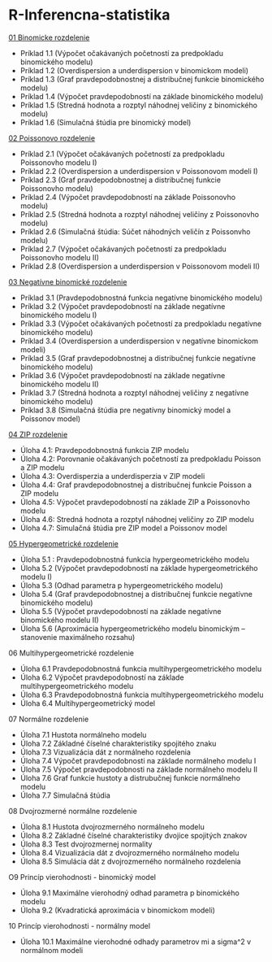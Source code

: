 # R-Inferencna-statistika
[01 Binomicke rozdelenie](https://github.com/danakozakova/R-Statisticka-inferencia/blob/main/01-Binomicke-rozdelenie.R)
- Príklad 1.1 (Výpočet očakávaných početností za predpokladu binomického modelu)
- Príklad 1.2 (Overdispersion a underdispersion v binomickom modeli)
- Príklad 1.3 (Graf pravdepodobnostnej a distribučnej funkcie binomického modelu)
- Príklad 1.4 (Výpočet pravdepodobností na základe binomického modelu)
- Príklad 1.5 (Stredná hodnota a rozptyl náhodnej veličiny z binomického modelu)
- Príklad 1.6 (Simulačná štúdia pre binomický model)

[02 Poissonovo rozdelenie](https://github.com/danakozakova/R-Statisticka-inferencia/blob/main/02-Poissonovo-rozdelenie.R)
- Príklad 2.1 (Výpočet očakávaných početností za predpokladu Poissonovho modelu I)
- Príklad 2.2 (Overdispersion a underdispersion v Poissonovom modeli I)
- Príklad 2.3 (Graf pravdepodobnostnej a distribučnej funkcie Poissonovho modelu)
- Príklad 2.4 (Výpočet pravdepodobností na základe Poissonovho modelu)
- Príklad 2.5 (Stredná hodnota a rozptyl náhodnej veličiny z Poissonovho modelu)
- Príklad 2.6 (Simulačná štúdia: Súčet náhodných veličín z Poissonvho modelu)
- Príklad 2.7 (Výpočet očakávaných početností za predpokladu Poissonovho modelu II)
- Príklad 2.8 (Overdispersion a underdispersion v Poissonovom modeli II)

[03 Negatívne binomické rozdelenie](https://github.com/danakozakova/R-Statisticka-inferencia/blob/main/03-Negativne-binomicke-rozdelenie.R)
- Príklad 3.1 (Pravdepodobnostná funkcia negatívne binomického modelu)
- Príklad 3.2 (Výpočet pravdepodobností na základe negatívne binomického modelu I)
- Príklad 3.3 (Výpočet očakávaných početností za predpokladu negatívne binomického modelu)
- Príklad 3.4 (Overdispersion a underdispersion v negatívne binomickom modeli)
- Príklad 3.5 (Graf pravdepodobnostnej a distribučnej funkcie negatívne binomického modelu)
- Príklad 3.6 (Výpočet pravdepodobností na základe negatívne binomického modelu II)
- Príklad 3.7 (Stredná hodnota a rozptyl náhodnej veličiny z negatívne binomického modelu)
- Príklad 3.8 (Simulačná štúdia pre negatívny binomický model a Poissonov model)

[04 ZIP rozdelenie](https://github.com/danakozakova/R-Statisticka-inferencia/blob/main/04-ZIP_rozdelenie.R)
- Úloha 4.1: Pravdepodobnostná funkcia ZIP modelu
- Úloha 4.2: Porovnanie očakávaných početností za predpokladu Poisson a ZIP modelu
- Úloha 4.3: Overdisperzia a underdisperzia v ZIP modeli
- Úloha 4.4: Graf pravdepodobnostnej a distribučnej funkcie Poisson a ZIP modelu
- Úloha 4.5: Výpočet pravdepodobností na základe ZIP a Poissonovho modelu
- Úloha 4.6: Stredná hodnota a rozptyl náhodnej veličiny zo ZIP modelu
- Úloha 4.7: Simulačná štúdia pre ZIP model a Poissonov model

[05 Hypergeometrické rozdelenie](https://github.com/danakozakova/R-Statisticka-inferencia/blob/main/05-Hypergeometricke-rozdelenie.R)
- Úloha 5.1 : Pravdepodobnostná funkcia hypergeometrického modelu
- Úloha 5.2 (Výpočet pravdepodobností na základe hypergeometrického modelu I)
- Úloha 5.3 (Odhad parametra p hypergeometrického modelu)
- Úloha 5.4 (Graf pravdepodobnostnej a distribučnej funkcie negatívne binomického modelu)
- Úloha 5.5 (Výpočet pravdepodobností na základe negatívne binomického modelu II)
- Úloha 5.6 (Aproximácia hypergeometrického modelu binomickým – stanovenie maximálneho rozsahu)

06 Multihypergeometrické rozdelenie
- Úloha 6.1 Pravdepodobnostná funkcia multihypergeometrického modelu
- Úloha 6.2 Výpočet pravdepodobností na základe multihypergeometrického modelu
- Úloha 6.3 Pravdepodobnostná funkcia multihypergeometrického modelu
- Úloha 6.4 Multihypergeometrický model

07 Normálne rozdelenie
- Úloha 7.1 Hustota normálneho modelu
- Úloha 7.2 Základné číselné charakteristiky spojitého znaku
- Úloha 7.3 Vizualizácia dát z normálneho rozdelenia
- Úloha 7.4 Výpočet pravdepodobnosti na základe normálneho modelu I
- Úloha 7.5 Výpočet pravdepodobnosti na základe normálneho modelu II
- Úloha 7.6 Graf funkcie hustoty a distrubučnej funkcie normálneho modelu
- Úloha 7.7 Simulačná štúdia

08 Dvojrozmerné normálne rozdelenie
- Úloha 8.1 Hustota dvojrozmerného normálneho modelu
- Úloha 8.2 Základné číselné charakteristiky dvojice spojitých znakov
- Úloha 8.3 Test dvojrozmernej normality
- Úloha 8.4 Vizualizácia dát z dvojrozmerného normálneho modelu
- Úloha 8.5 Simulácia dát z dvojrozmerného normálneho rozdelenia

O9 Princíp vierohodnosti - binomický model
- Úloha 9.1 Maximálne vierohodný odhad parametra p binomického modelu
- Úloha 9.2 (Kvadratická aproximácia v binomickom modeli)

10 Princíp vierohodnosti - normálny model
- Úloha 10.1 Maximálne vierohodné odhady parametrov mi a sigma^2 v normálnom modeli
